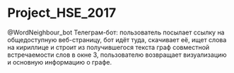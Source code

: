 # Project_HSE_2017
@WordNeighbour_bot
Телеграм-бот: пользователь посылает ссылку на общедоступную веб-страницу, бот идёт туда, скачивает её, ищет слова на кириллице и строит из получившегося текста граф совместной встречаемости слов в окне 3, пользователю возвращает визуализацию и основную информацию о графе.
